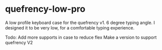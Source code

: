 # quefrency-low-pro
A low profile keyboard case for the quefrency v1. 6 degree typing angle. I designed it to be very low, for a comfortable typing experience.



Todo:
Add more supports in case to reduce flex
Make a version to support quefrency V2
